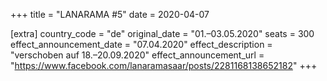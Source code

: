 +++
title = "LANARAMA #5"
date = 2020-04-07

[extra]
country_code = "de"
original_date = "01.–03.05.2020"
seats = 300
effect_announcement_date = "07.04.2020"
effect_description = "verschoben auf 18.–20.09.2020"
effect_announcement_url = "https://www.facebook.com/lanaramasaar/posts/2281168138652182"
+++

